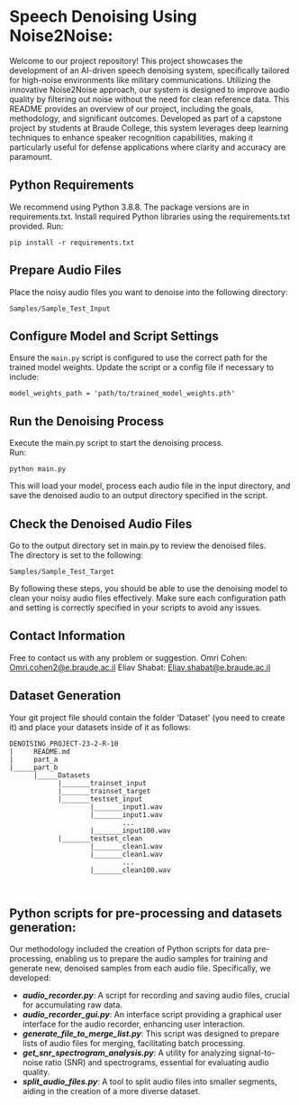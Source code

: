 # Speech Denoising Using Noise2Noise: 
Welcome to our project repository! This project showcases the development of an AI-driven speech denoising system, specifically tailored for high-noise environments like military communications. Utilizing the innovative Noise2Noise approach, our system is designed to improve audio quality by filtering out noise without the need for clean reference data. This README provides an overview of our project, including the goals, methodology, and significant outcomes. Developed as part of a capstone project by students at Braude College, this system leverages deep learning techniques to enhance speaker recognition capabilities, making it particularly useful for defense applications where clarity and accuracy are paramount.

## Python Requirements
We recommend using Python 3.8.8. The package versions are in requirements.txt.
Install required Python libraries using the requirements.txt provided. Run:
```
pip install -r requirements.txt 
```

## Prepare Audio Files
Place the noisy audio files you want to denoise into the following directory:
```
Samples/Sample_Test_Input
```

## Configure Model and Script Settings
Ensure the `main.py` script is configured to use the correct path for the trained model weights. Update the script or a config file if necessary to include:
```
model_weights_path = 'path/to/trained_model_weights.pth' 
```

## Run the Denoising Process
Execute the main.py script to start the denoising process.  
Run:
```
python main.py 
```
This will load your model, process each audio file in the input directory, and save the denoised audio to an output directory specified in the script.

## Check the Denoised Audio Files
Go to the output directory set in main.py to review the denoised files.  
The directory is set to the following:
```
Samples/Sample_Test_Target
```

By following these steps, you should be able to use the denoising model to clean your noisy audio files effectively. Make sure each configuration path and setting is correctly specified in your scripts to avoid any issues.

## Contact Information
Free to contact us with any problem or suggestion.
Omri Cohen: Omri.cohen2@e.braude.ac.il
Eliav Shabat: Eliav.shabat@e.braude.ac.il


## Dataset Generation
Your git project file should contain the folder 'Dataset' (you need to create it) and place your datasets inside of it as follows:
```
DENOISING_PROJECT-23-2-R-10
|     README.md
|     part_a
|_____part_b
      │_____Datasets
            |_______trainset_input
            |_______trainset_target
            |_______testset_input
                    |_______input1.wav
                    |_______input1.wav
                            ...
                    |_______input100.wav        
            |_______testset_clean
                    |_______clean1.wav
                    |_______clean1.wav
                            ...
                    |_______clean100.wav        
                            
                        

```

## Python scripts for pre-processing and datasets generation:
Our methodology included the creation of Python scripts for data pre-processing, enabling us to prepare the audio samples for training and generate new, denoised samples from each audio file. Specifically, we developed:
- _**audio_recorder.py**_: A script for recording and saving audio files, crucial for accumulating raw data.
- _**audio_recorder_gui.py**_: An interface script providing a graphical user interface for the audio recorder, enhancing user interaction.
- _**generate_file_to_merge_list.py**_: This script was designed to prepare lists of audio files for merging, facilitating batch processing.
- _**get_snr_spectrogram_analysis.py**_: A utility for analyzing signal-to-noise ratio (SNR) and spectrograms, essential for evaluating audio quality.
- _**split_audio_files.py**_: A tool to split audio files into smaller segments, aiding in the creation of a more diverse dataset.
